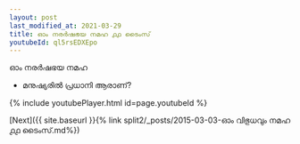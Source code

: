 ```yaml
---
layout: post
last_modified_at: 2021-03-29
title: ഓം നരർഷഭയ നമഹ ൧൧ ടൈംസ്
youtubeId: ql5rsEDXEpo
---
```

 
 
 ഓം നരർഷഭയ നമഹ 
 
 -  മനുഷ്യരിൽ പ്രധാനി ആരാണ്? 
 
  
 
  
 
 
 
 
 
 


{% include youtubePlayer.html id=page.youtubeId %}
 
[Next]({{ site.baseurl }}{% link  split2/_posts/2015-03-03-ഓം വിഭുധവും നമഹ ൧൧ ടൈംസ്.md%})
 
